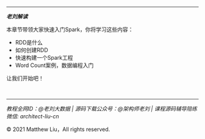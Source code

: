 

---

**_老刘解读_**

本章节带领大家快速入门Spark，你将学习这些内容：

- RDD是什么
- 如何创建RDD
- 快速构建一个Spark工程
- Word Count案例，数据编程入门

让我们开始吧！

<br>

---

_教程全网ID：@老刘大数据 | 源码下载公众号：@架构师老刘 | 课程源码辅导陪练微信: architect-liu-cn_

© 2021 Matthew Liu，All rights reserved. 